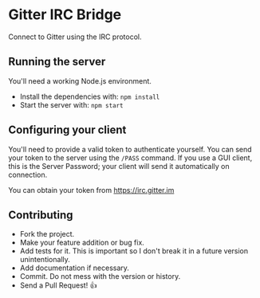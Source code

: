 # Gitter IRC Bridge

Connect to Gitter using the IRC protocol.

## Running the server

You'll need a working Node.js environment.

 * Install the dependencies with: `npm install`
 * Start the server with: `npm start`

## Configuring your client

You'll need to provide a valid token to authenticate yourself. You can send your token to the server using the `/PASS` command. If you use a GUI client, this is the Server Password; your client will send it automatically on connection.

You can obtain your token from https://irc.gitter.im

## Contributing

 * Fork the project.
 * Make your feature addition or bug fix.
 * Add tests for it. This is important so I don't break it in a future version unintentionally.
 * Add documentation if necessary.
 * Commit. Do not mess with the version or history.
 * Send a Pull Request! :+1:
